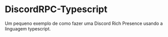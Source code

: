 # DiscordRPC-Typescript
 Um pequeno exemplo de como fazer uma Discord Rich Presence usando a linguagem typescript.
